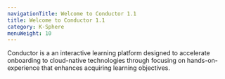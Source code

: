 ```yaml
---
navigationTitle: Welcome to Conductor 1.1
title: Welcome to Conductor 1.1
category: K-Sphere
menuWeight: 10
---
```


Conductor is a an interactive learning platform designed to accelerate onboarding to cloud-native technologies through focusing on hands-on-experience that enhances acquiring learning objectives.